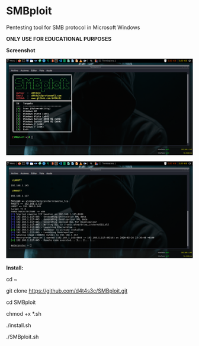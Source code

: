 # SMBploit
Pentesting tool for SMB protocol in Microsoft Windows

**ONLY USE FOR EDUCATIONAL PURPOSES**

**Screenshot**

![](/screenshot/screenshot01.png)

![](/screenshot/screenshot02.png)

**Install:**

cd ~

git clone https://github.com/d4t4s3c/SMBploit.git

cd SMBploit

chmod +x *.sh

./install.sh

./SMBploit.sh


